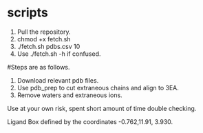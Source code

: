 # scripts
1. Pull the repository.
2. chmod +x fetch.sh
3. ./fetch.sh pdbs.csv 10
4. Use ./fetch.sh -h if confused.

#Steps are as follows.

1. Download relevant pdb files.
2. Use pdb_prep to cut extraneous chains and align to 3EA.
3. Remove waters and extraneous ions.

Use at your own risk, spent short amount of time double checking.



Ligand Box defined by the coordinates -0.762,11.91, 3.930.
